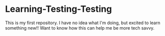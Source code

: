 # Learning-Testing-Testing
This is my first repository. I have no idea what I'm doing, but excited to learn something new!! Want to know how this can help me be more tech savvy.
